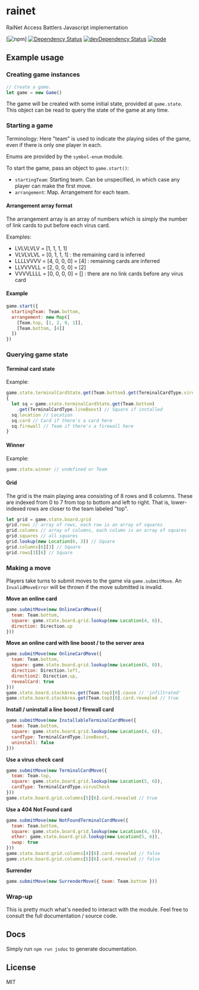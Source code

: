 # rainet

RaiNet Access Battlers Javascript implementation

[![npm](https://img.shields.io/npm/v/symbol-enum.svg?style=flat-square)]
[![Dependency Status](https://img.shields.io/david/seangenabe/symbol-enum.svg?style=flat-square)](https://david-dm.org/seangenabe/symbol-enum)
[![devDependency Status](https://img.shields.io/david/dev/seangenabe/symbol-enum.svg?style=flat-square)](https://david-dm.org/seangenabe/symbol-enum#info=devDependencies)
[![node](https://img.shields.io/node/v/symbol-enum.svg?style=flat-square)](https://nodejs.org/en/download/)

## Example usage

### Creating game instances

```javascript
// Create a game.
let game = new Game()
```

The game will be created with some initial state, provided at `game.state`. This object can be read to query the state of the game at any time.

### Starting a game

Terminology: Here "team" is used to indicate the playing sides of the game, even if there is only one player in each.

Enums are provided by the `symbol-enum` module.

To start the game, pass an object to `game.start()`:
* `startingTeam`: Starting team. Can be unspecified, in which case any player can make the first move.
* `arrangement`: Map. Arrangement for each team.

#### Arrangement array format

The arrangement array is an array of numbers which is simply the number of link cards to put before each virus card.

Examples:
* LVLVLVLV = [1, 1, 1, 1]
* VLVLVLVL = [0, 1, 1, 1] : the remaining card is inferred
* LLLLVVVV = [4, 0, 0, 0] = [4] : remaining cards are inferred
* LLVVVVLL = [2, 0, 0, 0] = [2]
* VVVVLLLL = [0, 0, 0, 0] = [] : there are no link cards before any virus card

#### Example

```javascript
game.start({
  startingTeam: Team.bottom,
  arrangement: new Map([
    [Team.top, [1, 2, 0, 1]],
    [Team.bottom, [4]]
  ])
})
```

### Querying game state

#### Terminal card state

Example:
```javascript
game.state.terminalCardState.get(Team.bottom).get(TerminalCardType.virusCheck) // boolean
{
  let sq = game.state.terminalCardState.get(Team.bottom)
    .get(TerminalCardType.lineBoost) // Square if installed
  sq.location // Location
  sq.card // Card if there's a card here
  sq.firewall // Team if there's a firewall here
}
```

#### Winner

Example:
```javascript
game.state.winner // undefined or Team
```

#### Grid

The grid is the main playing area consisting of 8 rows and 8 columns. These are indexed from 0 to 7 from top to bottom and left to right. That is, lower-indexed rows are closer to the team labeled "top".

```javascript
let grid = game.state.board.grid
grid.rows // array of rows, each row is an array of squares
grid.columns // array of columns, each column is an array of squares
grid.squares // all squares
grid.lookup(new Location(6, 3)) // Square
grid.columns[6][3] // Square
grid.rows[3][6] // Square
```

### Making a move

Players take turns to submit moves to the game via `game.submitMove`. An `InvalidMoveError` will be thrown if the move submitted is invalid.

**Move an online card**

```javascript
game.submitMove(new OnlineCardMove({
  team: Team.bottom,
  square: game.state.board.grid.lookup(new Location(4, 6)),
  direction: Direction.up
}))
```

**Move an online card with line boost / to the server area**

```javascript
game.submitMove(new OnlineCardMove({
  team: Team.bottom,
  square: game.state.board.grid.lookup(new Location(6, 0)),
  direction: Direction.left,
  direction2: Direction.up,
  revealCard: true
}))
game.state.board.stackArea.get(Team.top)[0].cause // 'infiltrated'
game.state.board.stackArea.get(Team.top)[0].card.revealed // true
```

**Install / uninstall a line boost / firewall card**

```javascript
game.submitMove(new InstallableTerminalCardMove({
  team: Team.bottom,
  square: game.state.board.grid.lookup(new Location(4, 6)),
  cardType: TerminalCardType.lineBoost,
  uninstall: false
}))
```

**Use a virus check card**

```javascript
game.submitMove(new TerminalCardMove({
  team: Team.top,
  square: game.state.board.grid.lookup(new Location(5, 6)),
  cardType: TerminalCardType.virusCheck
}))
game.state.board.grid.columns[5][6].card.revealed // true
```

**Use a 404 Not Found card**

```javascript
game.submitMove(new NotFoundTerminalCardMove({
  team: Team.bottom,
  square: game.state.board.grid.lookup(new Location(4, 6)),
  other: game.state.board.grid.lookup(new Location(5, 6)),
  swap: true
}))
game.state.board.grid.columns[4][6].card.revealed // false
game.state.board.grid.columns[5][6].card.revealed // false
```

**Surrender**

```javascript
game.submitMove(new SurrenderMove({ team: Team.bottom }))
```

### Wrap-up

This is pretty much what's needed to interact with the module. Feel free to consult the full documentation / source code.

## Docs

Simply run `npm run jsdoc` to generate documentation.

## License

MIT
